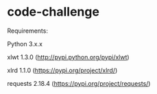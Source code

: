# code-challenge

Requirements:

Python 3.x.x

xlwt 1.3.0 (http://pypi.python.org/pypi/xlwt)

xlrd 1.1.0 (https://pypi.org/project/xlrd/)

requests 2.18.4 (https://pypi.org/project/requests/)
